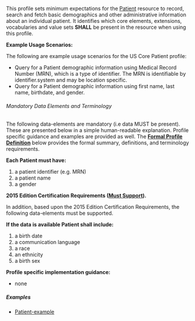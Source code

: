 This profile sets minimum expectations for the [Patient] resource to record, search and fetch basic demographics and other administrative information about an individual patient. It identifies which core elements, extensions, vocabularies and value sets **SHALL** be present in the resource when using this profile.


**Example Usage Scenarios:**

The following are example usage scenarios for the US Core Patient profile:

-   Query for a Patient demographic information using Medical Record
    Number (MRN), which is a type of identifier. The MRN is identifiable
    by identifier.system and may be location specific.
-   Query for a Patient demographic information using first name, last
    name, birthdate, and gender.

###### Mandatory Data Elements and Terminology


The following data-elements are mandatory (i.e data MUST be present). These are presented below in a simple human-readable explanation.  Profile specific guidance and examples are provided as well.  The [**Formal Profile Definition**](#profile) below provides the  formal summary, definitions, and  terminology requirements.  

**Each Patient must have:**

1. a patient identifier (e.g. MRN)
1. a patient name
1. a gender

**2015 Edition Certification Requirements ([Must Support]).**

In addition, based upon the 2015 Edition Certification Requirements, the following data-elements must be supported.

**If the data is available Patient shall include:**

1. a birth date
1. a communication language
1. a race
1. an ethnicity
1. a birth sex


**Profile specific implementation guidance:**

* none

##### Examples

- [Patient-example](Patient-example.html)


[Patient]: {{site.data.fhir.path}}patient.html
[Must Support]: guidance.html#must-support
